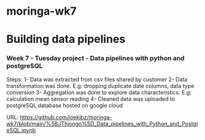 # moringa-wk7
<h1>Building data pipelines</h1> 


<h3>Week 7 - Tuesday project - Data pipelines with python and postgreSQL</h3>

Steps:
1- Data was extracted from csv files shared by customer
2- Data transformation was done. E.g: dropping duplicate date columns, data type conversion
3- Aggregation was done to explore data characteristics. E.g: calculation mean sensor reading
4- Cleaned data was uploaded to postgreSQL database hosted on google cloud

URL: https://github.com/joekibz/moringa-wk7/blob/main/%5BJThiongo%5D_Data_pipelines_with_Python_and_PostgreSQL.ipynb
